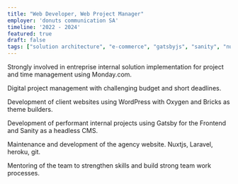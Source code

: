 ```yaml
---
title: "Web Developer, Web Project Manager"
employer: 'donuts communication SA'
timeline: '2022 - 2024'
featured: true
draft: false
tags: ["solution architecture", "e-commerce", "gatsbyjs", "sanity", "nuxtjs", "laravel", "heroku", "wordpress development", "project management", "git"]
---
```

Strongly involved in entreprise internal solution implementation for project and time management using Monday.com.

Digital project management with challenging budget and short deadlines.

Development of client websites using WordPress with Oxygen and Bricks as theme builders.

Development of performant internal projects using Gatsby for the Frontend and Sanity as a headless CMS.

Maintenance and development of the agency website. Nuxtjs, Laravel, heroku, git.

Mentoring of the team to strengthen skills and build strong team work processes.
